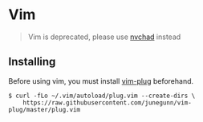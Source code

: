 # Vim

> Vim is deprecated, please use [nvchad](./../.config/nvchad/) instead

## Installing

Before using vim, you must install [vim-plug](https://github.com/junegunn/vim-plug) beforehand.

```console
$ curl -fLo ~/.vim/autoload/plug.vim --create-dirs \
    https://raw.githubusercontent.com/junegunn/vim-plug/master/plug.vim
```
